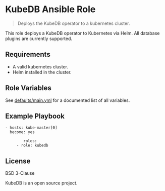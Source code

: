 KubeDB Ansible Role
=========

> Deploys the KubeDB operator to a kubernetes cluster.

This role deploys a KubeDB operator to Kubernetes via Helm. All database plugins are currently supported. 

Requirements
------------

* A valid kubernetes cluster.
* Helm installed in the cluster.

Role Variables
--------------

See [defaults/main.yml]() for a documented list of all variables. 


Example Playbook
----------------

    - hosts: kube-master[0]
      become: yes
			
			roles:
         - role: kubedb

License
-------

BSD 3-Clause

KubeDB is an open source project.
